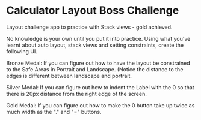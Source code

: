 # Calculator Layout Boss Challenge

Layout challenge app to practice with Stack views - gold achieved.

No knowledge is your own until you put it into practice. Using what you've learnt about auto layout, stack views and setting constraints, create the following UI.

Bronze Medal: If you can figure out how to have the layout be constrained to the Safe Areas in Portrait and Landscape. (Notice the distance to the edges is different between landscape and portrait.

Silver Medal: If you can figure out how to indent the Label with the 0 so that there is 20px distance from the right edge of the screen.

Gold Medal: If you can figure out how to make the 0 button take up twice as much width as the "." and "=" buttons.
